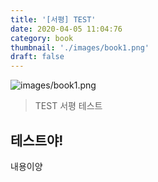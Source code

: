 ```yaml
---
title: '[서평] TEST'
date: 2020-04-05 11:04:76
category: book
thumbnail: './images/book1.png'
draft: false
---
```


![images/book1.png](./images/images/book1.png)

> TEST
> 서평 테스트

## 테스트야!
내용이양